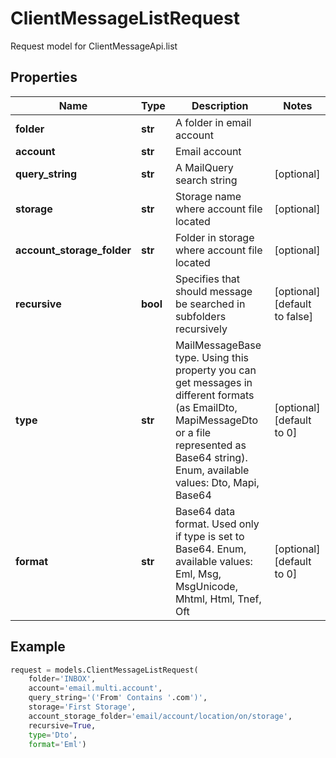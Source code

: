 # ClientMessageListRequest

Request model for ClientMessageApi.list

## Properties

Name | Type | Description | Notes
---- | ---- | ----------- | -----
**folder** |**str** |A folder in email account |
**account** |**str** |Email account |
**query_string** |**str** |A MailQuery search string |[optional] 
**storage** |**str** |Storage name where account file located |[optional] 
**account_storage_folder** |**str** |Folder in storage where account file located |[optional] 
**recursive** |**bool** |Specifies that should message be searched in subfolders recursively |[optional] [default to false]
**type** |**str** |MailMessageBase type. Using this property you can get messages in different formats (as EmailDto, MapiMessageDto or a file represented as Base64 string).              Enum, available values: Dto, Mapi, Base64 |[optional] [default to 0]
**format** |**str** |Base64 data format. Used only if type is set to Base64. Enum, available values: Eml, Msg, MsgUnicode, Mhtml, Html, Tnef, Oft |[optional] [default to 0]

## Example
```python
request = models.ClientMessageListRequest(
    folder='INBOX',
    account='email.multi.account',
    query_string='('From' Contains '.com')',
    storage='First Storage',
    account_storage_folder='email/account/location/on/storage',
    recursive=True,
    type='Dto',
    format='Eml')
```
